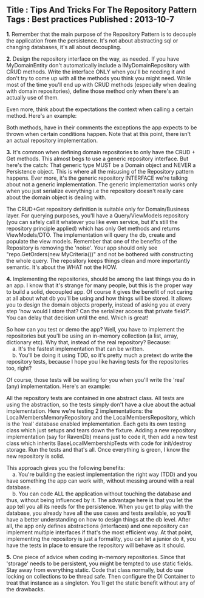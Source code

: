 Title : Tips And Tricks For The Repository Pattern
Tags : Best practices
Published : 2013-10-7
---

**1**. Remember that the main purpose of the Repository Pattern is to decouple the application from the persistence. It's not about abstracting sql or changing databases, it's all about decoupling.

 **2**. Design the repository interface on the way, as needed. If you have MyDomainEntity don't automatically include a IMyDomainRepository with CRUD methods. Write the interface ONLY when you'll be needing it and don't try to come up with all the methods you think you might need. While most of the time you'll end up with CRUD methods (especially when dealing with domain repositories), define those method only when there's an actually use of them.

 Even more, think about the expectations the context when calling a certain method. Here's an example:

  Both methods, have in their comments the exceptions the app expects to be thrown when certain conditions happen. Note that at this point, there isn't an actual repository implementation.

 **3.** It's common when defining domain repositories to only have the CRUD + Get methods. This almost begs to use a generic repository interface. But here's the catch: That generic type MUST be a Domain object and NEVER a Persistence object. This is where all the misusing of the Repository pattern happens. Ever more, it's the generic repository INTERFACE we're talking about not a generic implementation. The generic implementation works only when you just serialize everything i.e the repository doesn't really care about the domain object is dealing with.

 The CRUD+Get repository definition is suitable only for Domain/Business layer. For querying purposes, you'll have a Query/ViewModels repository (you can safely call it whatever you like even service, but it's still the repository principle applied) which has only Get methods and returns ViewModels/DTO. The implementation will query the db, create and populate the view models. Remember that one of the benefits of the Repository is removing the 'noise'. Your app should only see "repo.GetOrders(new MyCriteria())" and not be bothered with constructing the whole query. The repository keeps things clean and more importantly semantic. It's about the WHAT not the HOW.

 **4.** Implementing the repositories, should be among the last things you do in an app. I know that it's strange for many people, but this is the proper way to build a solid, decoupled app. Of course it gives the benefit of not caring at all about what db you'll be using and how things will be stored. It allows you to design the domain objects properly, instead of asking you at every step 'how would I store that? Can the serializer access that private field?'. You can delay that decision until the end. Which is great!

 So how can you test or demo the app? Well, you have to implement the repositories but you'll be using an in-memory collection (a list, array, dictionary etc). Why that, instead of the real repository? Because:  
    a. It's the fastest implementation that can be written.  
    b. You'll be doing it using TDD, so it's pretty much a pretext do write the repository tests, because I hope you like having tests for the repositories too, right?

 Of course, those tests will be waiting for you when you'll write the 'real' (any) implementation. Here's an example:

  All the repository tests are contained in one abstract class. All tests are using the abstraction, so the tests simply don't have a clue about the actual implementation. Here we're testing 2 implementations: the LocalMembersMemoryRepository and the LocalMembersRepository, which is the 'real' database enabled implementation. Each gets its own testing class which just setups and tears down the fixture. Adding a new repository implementation (say for RavenDb) means just to code it, then add a new test class which inherits BaseLocalMembershipTests with code for init/destroy storage. Run the tests and that's all. Once everything is green, I know the new repository is solid.

 This approach gives you the following benefits:  
    a. You're building the easiest implementation the right way (TDD) and you have something the app can work with, without messing around with a real database.  
    b. You can code ALL the application without touching the database and thus, without being influenced by it. The advantage here is that you let the app tell you all its needs for the persistence. When you get to play with the database, you already have all the use cases and tests available, so you'll have a better understanding on how to design things at the db level. After all, the app only defines abstractions (interfaces) and one repository can implement multiple interfaces if that's the most efficient way. At that point, implementing the repository is just a formality, you can let a junior do it, you have the tests in place to ensure the repository will behave as it should.

 **5.** One piece of advice when coding in-memory repositories. Since that 'storage' needs to be persistent, you might be tempted to use static fields. Stay away from everything static. Code that class normally, but do use locking on collections to be thread safe. Then configure the DI Container to treat that instance as a singleton. You'll get the static benefit without any of the drawbacks.